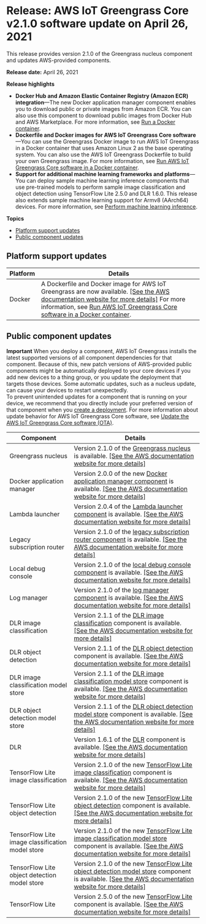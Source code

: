 # Release: AWS IoT Greengrass Core v2\.1\.0 software update on April 26, 2021<a name="greengrass-release-2021-04-26"></a>

This release provides version 2\.1\.0 of the Greengrass nucleus component and updates AWS\-provided components\.

**Release date:** April 26, 2021

**Release highlights**
+ **Docker Hub and Amazon Elastic Container Registry \(Amazon ECR\) integration**—The new Docker application manager component enables you to download public or private images from Amazon ECR\. You can also use this component to download public images from Docker Hub and AWS Marketplace\. For more information, see [Run a Docker container](run-docker-container.md)\.
+ **Dockerfile and Docker images for AWS IoT Greengrass Core software**—You can use the Greengrass Docker image to run AWS IoT Greengrass in a Docker container that uses Amazon Linux 2 as the base operating system\. You can also use the AWS IoT Greengrass Dockerfile to build your own Greengrass image\. For more information, see [Run AWS IoT Greengrass Core software in a Docker container](run-greengrass-docker.md)\.
+ **Support for additional machine learning frameworks and platforms**—You can deploy sample machine learning inference components that use pre\-trained models to perform sample image classification and object detection using TensorFlow Lite 2\.5\.0 and DLR 1\.6\.0\. This release also extends sample machine learning support for Armv8 \(AArch64\) devices\. For more information, see [Perform machine learning inference](perform-machine-learning-inference.md)\.

**Topics**
+ [Platform support updates](#greengrass-2021-04-26-platforms)
+ [Public component updates](#greengrass-2021-04-26-components)

## Platform support updates<a name="greengrass-2021-04-26-platforms"></a>


| **Platform** | **Details** | 
| --- | --- | 
| Docker |  A Dockerfile and Docker image for AWS IoT Greengrass are now available\. [\[See the AWS documentation website for more details\]](http://docs.aws.amazon.com/greengrass/v2/developerguide/greengrass-release-2021-04-26.html) For more information, see [Run AWS IoT Greengrass Core software in a Docker container](run-greengrass-docker.md)\. | 

## Public component updates<a name="greengrass-2021-04-26-components"></a>

**Important**  <a name="component-patch-update-note"></a>
<a name="component-patch-update"></a>When you deploy a component, AWS IoT Greengrass installs the latest supported versions of all component dependencies for that component\. Because of this, new patch versions of AWS\-provided public components might be automatically deployed to your core devices if you add new devices to a thing group, or you update the deployment that targets those devices\. Some automatic updates, such as a nucleus update, can cause your devices to restart unexpectedly\.   
<a name="component-version-pinning"></a>To prevent unintended updates for a component that is running on your device, we recommend that you directly include your preferred version of that component when you [create a deployment](create-deployments.md)\. For more information about update behavior for AWS IoT Greengrass Core software, see [Update the AWS IoT Greengrass Core software \(OTA\)](update-greengrass-core-v2.md)\.


| **Component** | **Details** | 
| --- | --- | 
| Greengrass nucleus | Version 2\.1\.0 of the [Greengrass nucleus](greengrass-nucleus-component.md) is available\. <a name="changelog-nucleus-2.1.0"></a>[\[See the AWS documentation website for more details\]](http://docs.aws.amazon.com/greengrass/v2/developerguide/greengrass-release-2021-04-26.html)  | 
| Docker application manager |  Version 2\.0\.0 of the new [Docker application manager component](docker-application-manager-component.md) is available\. [\[See the AWS documentation website for more details\]](http://docs.aws.amazon.com/greengrass/v2/developerguide/greengrass-release-2021-04-26.html)  | 
| Lambda launcher |  Version 2\.0\.4 of the [Lambda launcher component](lambda-launcher-component.md) is available\. <a name="changelog-lambda-launcher-2.0.4"></a>[\[See the AWS documentation website for more details\]](http://docs.aws.amazon.com/greengrass/v2/developerguide/greengrass-release-2021-04-26.html)  | 
| Legacy subscription router |  Version 2\.1\.0 of the [legacy subscription router component](legacy-subscription-router-component.md) is available\. <a name="changelog-legacy-subscription-router-2.1.0"></a>[\[See the AWS documentation website for more details\]](http://docs.aws.amazon.com/greengrass/v2/developerguide/greengrass-release-2021-04-26.html)  | 
| Local debug console |  Version 2\.1\.0 of the [local debug console component](local-debug-console-component.md) is available\. <a name="changelog-local-debug-console-2.1.0"></a>[\[See the AWS documentation website for more details\]](http://docs.aws.amazon.com/greengrass/v2/developerguide/greengrass-release-2021-04-26.html)  | 
| Log manager |  Version 2\.1\.0 of the [log manager component](log-manager-component.md) is available\. <a name="changelog-log-manager-2.1.0"></a>[\[See the AWS documentation website for more details\]](http://docs.aws.amazon.com/greengrass/v2/developerguide/greengrass-release-2021-04-26.html)  | 
| DLR image classification | Version 2\.1\.1 of the [DLR image classification](dlr-image-classification-component.md) component is available\. <a name="changelog-dlr-image-classification-2.1.1"></a>[\[See the AWS documentation website for more details\]](http://docs.aws.amazon.com/greengrass/v2/developerguide/greengrass-release-2021-04-26.html)  | 
| DLR object detection | Version 2\.1\.1 of the [DLR object detection](dlr-object-detection-component.md) component is available\. <a name="changelog-dlr-object-detection-2.1.1"></a>[\[See the AWS documentation website for more details\]](http://docs.aws.amazon.com/greengrass/v2/developerguide/greengrass-release-2021-04-26.html)  | 
| DLR image classification model store | Version 2\.1\.1 of the [DLR image classification model store](dlr-image-classification-model-store-component.md) component is available\. <a name="changelog-dlr-image-classification-model-store-2.1.1"></a>[\[See the AWS documentation website for more details\]](http://docs.aws.amazon.com/greengrass/v2/developerguide/greengrass-release-2021-04-26.html)  | 
| DLR object detection model store | Version 2\.1\.1 of the [DLR object detection model store](dlr-object-detection-model-store-component.md) component is available\. <a name="changelog-dlr-object-detection-model-store-2.1.1"></a>[\[See the AWS documentation website for more details\]](http://docs.aws.amazon.com/greengrass/v2/developerguide/greengrass-release-2021-04-26.html)  | 
| DLR | Version 1\.6\.1 of the [DLR](dlr-component.md) component is available\. <a name="changelog-dlr-1.6.1"></a>[\[See the AWS documentation website for more details\]](http://docs.aws.amazon.com/greengrass/v2/developerguide/greengrass-release-2021-04-26.html)  | 
| TensorFlow Lite image classification | Version 2\.1\.0 of the new [TensorFlow Lite image classification](tensorflow-lite-image-classification-component.md) component is available\. [\[See the AWS documentation website for more details\]](http://docs.aws.amazon.com/greengrass/v2/developerguide/greengrass-release-2021-04-26.html)  | 
| TensorFlow Lite object detection | Version 2\.1\.0 of the new [TensorFlow Lite object detection](tensorflow-lite-object-detection-component.md) component is available\. [\[See the AWS documentation website for more details\]](http://docs.aws.amazon.com/greengrass/v2/developerguide/greengrass-release-2021-04-26.html)  | 
| TensorFlow Lite image classification model store | Version 2\.1\.0 of the new [TensorFlow Lite image classification model store](tensorflow-lite-image-classification-model-store-component.md) component is available\. [\[See the AWS documentation website for more details\]](http://docs.aws.amazon.com/greengrass/v2/developerguide/greengrass-release-2021-04-26.html)  | 
| TensorFlow Lite object detection model store | Version 2\.1\.0 of the new [TensorFlow Lite object detection model store](tensorflow-lite-object-detection-model-store-component.md) component is available\. [\[See the AWS documentation website for more details\]](http://docs.aws.amazon.com/greengrass/v2/developerguide/greengrass-release-2021-04-26.html)  | 
| TensorFlow Lite | Version 2\.5\.0 of the new [TensorFlow Lite](tensorflow-lite-component.md) component is available\. [\[See the AWS documentation website for more details\]](http://docs.aws.amazon.com/greengrass/v2/developerguide/greengrass-release-2021-04-26.html)  | 